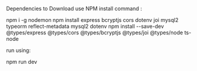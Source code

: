 Dependencies to Download 
use NPM install command :


npm i -g nodemon
npm install express bcryptjs cors dotenv joi mysql2 typeorm reflect-metadata mysql2 dotenv
npm install --save-dev @types/express @types/cors @types/bcryptjs @types/joi @types/node ts-node

run using: 

npm run dev 
